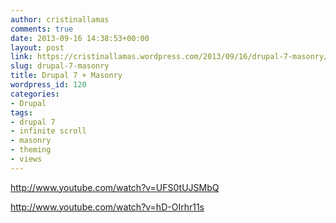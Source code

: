 ```yaml
---
author: cristinallamas
comments: true
date: 2013-09-16 14:38:53+00:00
layout: post
link: https://cristinallamas.wordpress.com/2013/09/16/drupal-7-masonry/
slug: drupal-7-masonry
title: Drupal 7 + Masonry
wordpress_id: 120
categories:
- Drupal
tags:
- drupal 7
- infinite scroll
- masonry
- theming
- views
---
```


http://www.youtube.com/watch?v=UFS0tUJSMbQ

http://www.youtube.com/watch?v=hD-OIrhr11s
